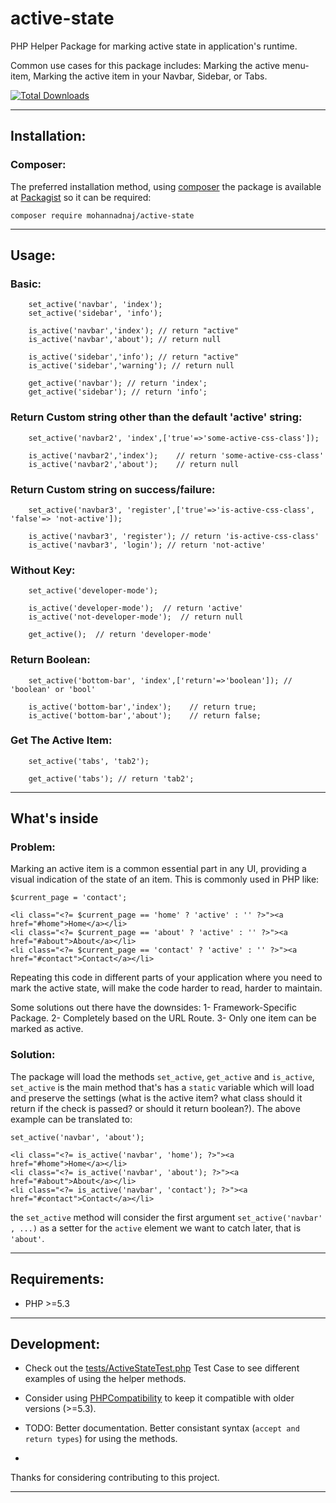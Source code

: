 # active-state
PHP Helper Package for marking active state in application's runtime.

Common use cases for this package includes: Marking the active menu-item, Marking the active item in your Navbar, Sidebar, or Tabs.

[![Total Downloads][downloads-image]][package-link]

----------
## Installation:

### Composer:
The preferred installation method, using [composer](https://getcomposer.org/download/) the package is available at [Packagist](https://packagist.org/packages/mohannadnaj/active-state) so it can be required:

    composer require mohannadnaj/active-state


----------
## Usage:

### Basic:
        set_active('navbar', 'index');
        set_active('sidebar', 'info');
    
        is_active('navbar','index'); // return "active"
        is_active('navbar','about'); // return null
        
        is_active('sidebar','info'); // return "active"
        is_active('sidebar','warning'); // return null
        
        get_active('navbar'); // return 'index';
        get_active('sidebar'); // return 'info';
        
### Return Custom string other than the default 'active' string:
        set_active('navbar2', 'index',['true'=>'some-active-css-class']);
    
        is_active('navbar2','index');    // return 'some-active-css-class'
        is_active('navbar2','about');    // return null
    
### Return Custom string on success/failure:
        set_active('navbar3', 'register',['true'=>'is-active-css-class', 'false'=> 'not-active']);
    
        is_active('navbar3', 'register'); // return 'is-active-css-class'
        is_active('navbar3', 'login'); // return 'not-active'
### Without Key:
        set_active('developer-mode');
    
        is_active('developer-mode');  // return 'active'
        is_active('not-developer-mode');  // return null
        
        get_active();  // return 'developer-mode'
    
### Return Boolean:
        set_active('bottom-bar', 'index',['return'=>'boolean']); // 'boolean' or 'bool'
    
        is_active('bottom-bar','index');    // return true;
        is_active('bottom-bar','about');    // return false;
    

### Get The Active Item:
        set_active('tabs', 'tab2');
    
        get_active('tabs'); // return 'tab2';


----------
## What's inside

### Problem:
Marking an active item is a common essential part in any UI, providing a visual indication of the state of an item. This is commonly used in PHP like:

    $current_page = 'contact'; 
    
    <li class="<?= $current_page == 'home' ? 'active' : '' ?>"><a href="#home">Home</a></li>
    <li class="<?= $current_page == 'about' ? 'active' : '' ?>"><a href="#about">About</a></li>
    <li class="<?= $current_page == 'contact' ? 'active' : '' ?>"><a href="#contact">Contact</a></li>

Repeating this code in different parts of your application where you need to mark the active state, will make the code harder to read, harder to maintain.

Some solutions out there have the downsides: 1- Framework-Specific Package. 2- Completely based on the URL Route. 3- Only one item can be marked as active.

### Solution:

The package will load the methods `set_active`, `get_active` and `is_active`, `set_active` is the main method that's has a `static` variable which will load and preserve the settings (what is the active item? what class should it return if the check is passed? or should it return boolean?). The above example can be translated to:       

    set_active('navbar', 'about');
    
    <li class="<?= is_active('navbar', 'home'); ?>"><a href="#home">Home</a></li>
    <li class="<?= is_active('navbar', 'about'); ?>"><a href="#about">About</a></li>
    <li class="<?= is_active('navbar', 'contact'); ?>"><a href="#contact">Contact</a></li>

the `set_active` method will consider the first argument `set_active('navbar' , ...)` as a setter for the `active` element we want to catch later, that is `'about'`.

----------

## Requirements:
- PHP >=5.3

----------

## Development:

- Check out the [tests/ActiveStateTest.php](tests/ActiveStateTest.php) Test Case to see different examples of using the helper methods.

- Consider using [PHPCompatibility](https://github.com/wimg/PHPCompatibility) to keep it compatible with older versions (>=5.3).

- TODO: Better documentation. Better consistant syntax (`accept and return types`) for using the methods.

- 
Thanks for considering contributing to this project.


----------

[package-link]: https://packagist.org/packages/mohannadnaj/active-state
[downloads-image]: https://poser.pugx.org/mohannadnaj/active-state/downloads
